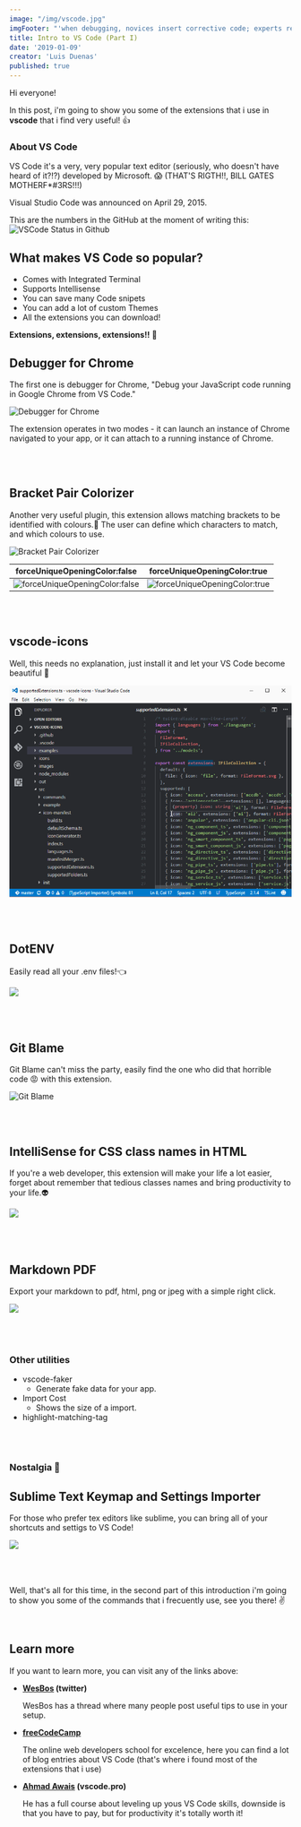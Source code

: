 ```yaml
---
image: "/img/vscode.jpg"
imgFooter: "'when debugging, novices insert corrective code; experts remove defective code.' - Richard Pattis"
title: Intro to VS Code (Part I)
date: '2019-01-09'
creator: 'Luis Duenas'
published: true
---
```

Hi everyone!

In this post, i'm going to show you some of the extensions that i use in **vscode** that i find very useful! :thumbsup:


### About VS Code

VS Code it's a very, very popular text editor (seriously, who doesn't have heard of it?!?) developed by Microsoft. :scream: (THAT'S RIGTH!!, BILL GATES MOTHERF*#3RS!!!)

Visual Studio Code was announced on April 29, 2015.

This are the numbers in the GitHub at the moment of writing this: 
![VSCode Status in Github](/vscode-github-status.PNG "VSCode Status in Github")


## What makes VS Code so popular?
- Comes with Integrated Terminal
- Supports Intellisense
- You can save many Code snipets
- You can add a lot of custom Themes
- All the extensions you can download!


**Extensions, extensions, extensions!!** :raised_hands:


## Debugger for Chrome
The first one is debugger for Chrome, "Debug your JavaScript code running in Google Chrome from VS Code."

![Debugger for Chrome](/demo-debugger-chrome.gif "Debugger for Chrome")

The extension operates in two modes - it can launch an instance of Chrome navigated to your app, or it can attach to a running instance of Chrome.


<br>
<br>

## Bracket Pair Colorizer
Another very useful plugin, this extension allows matching brackets to be identified with colours.:rainbow: 
The user can define which characters to match, and which colours to use.

![Bracket Pair Colorizer](https://raw.githubusercontent.com/CoenraadS/BracketPair/master/images/example.png "Bracket Pair Colorizer")


forceUniqueOpeningColor:false             |  forceUniqueOpeningColor:true
:-------------------------:|:-------------------------:
![forceUniqueOpeningColor:false](https://github.com/CoenraadS/BracketPair/raw/master/images/forceUniqueOpeningColorDisabled.png "forceUniqueOpeningColor:false") | ![forceUniqueOpeningColor:true](https://github.com/CoenraadS/BracketPair/raw/master/images/forceUniqueOpeningColorEnabled.png "forceUniqueOpeningColor:true")


<br>
<br>

## vscode-icons
Well, this needs no explanation, just install it and let your VS Code become beautiful :gem:

![vscode-icons](https://raw.githubusercontent.com/vscode-icons/vscode-icons/master/images/screenshot.gif "vscode-icons")


<br>
<br>

## DotENV

Easily read all your .env files!:point_left:

![](https://github.com/mikestead/vscode-dotenv/raw/master/images/screenshot.png)

<br>
<br>

## Git Blame
Git Blame can't miss the party, easily find the one who did that horrible code :rage: with this extension.

![Git Blame](https://github.com/Sertion/vscode-gitblame/raw/master/images/GitBlamePreview.gif "Git Blame")

<br>
<br>

## IntelliSense for CSS class names in HTML

If you're a web developer, this extension will make your life a lot easier, forget about remember that tedious classes names and bring productivity to your life.:alien:

![](https://i.imgur.com/5crMfTj.gif)

<br>
<br>

## Markdown PDF
Export your markdown to pdf, html, png or jpeg  with a simple right click.

![](https://github.com/yzane/vscode-markdown-pdf/raw/master/images/usage1.gif)


<br>
<br>

### Other utilities
- vscode-faker
    - Generate fake data for your app.
- Import Cost
    - Shows the size of a import.
- highlight-matching-tag

<br>
<br>

### Nostalgia :violin:
## Sublime Text Keymap and Settings Importer

For those who prefer tex editors like sublime, you can bring all of your shortcuts and settigs to VS Code!

![](https://github.com/Microsoft/vscode-sublime-keybindings/raw/master/.readme/demo.gif)

<br>
<br>


Well, that's all for this time, in the second part of this introduction i'm going to show you some of the commands that i frecuently use, see you there! :v:

<br>

## Learn more
If you want to learn more, you can visit any of the links above: 
- **[WesBos](https://twitter.com/wesbos/status/907347014823923714?lang=en) (twitter)**

    WesBos has a thread where many people post useful tips to use in your setup.
- **[freeCodeCamp](https://www.freecodecamp.org/)** 
    
    The online web developers school for excelence, here you can find a lot of blog entries about VS Code (that's where i found most of the extensions that i use)
- **[Ahmad Awais](https://vscode.pro/) (vscode.pro)** 

    He has a full course about leveling up yous VS Code skills, downside is that you have to pay, but for productivity it's totally worth it!


